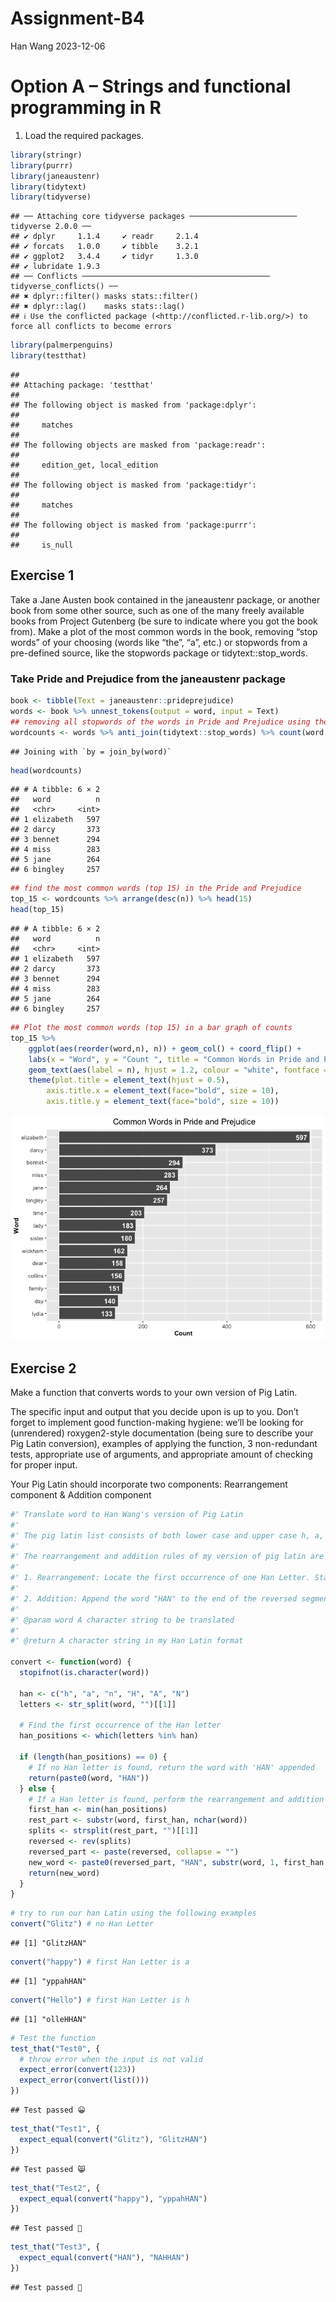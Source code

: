 Assignment-B4
================
Han Wang
2023-12-06

# Option A – Strings and functional programming in R

1.  Load the required packages.

``` r
library(stringr)
library(purrr)
library(janeaustenr)
library(tidytext)
library(tidyverse)
```

    ## ── Attaching core tidyverse packages ──────────────────────── tidyverse 2.0.0 ──
    ## ✔ dplyr     1.1.4     ✔ readr     2.1.4
    ## ✔ forcats   1.0.0     ✔ tibble    3.2.1
    ## ✔ ggplot2   3.4.4     ✔ tidyr     1.3.0
    ## ✔ lubridate 1.9.3     
    ## ── Conflicts ────────────────────────────────────────── tidyverse_conflicts() ──
    ## ✖ dplyr::filter() masks stats::filter()
    ## ✖ dplyr::lag()    masks stats::lag()
    ## ℹ Use the conflicted package (<http://conflicted.r-lib.org/>) to force all conflicts to become errors

``` r
library(palmerpenguins)
library(testthat)
```

    ## 
    ## Attaching package: 'testthat'
    ## 
    ## The following object is masked from 'package:dplyr':
    ## 
    ##     matches
    ## 
    ## The following objects are masked from 'package:readr':
    ## 
    ##     edition_get, local_edition
    ## 
    ## The following object is masked from 'package:tidyr':
    ## 
    ##     matches
    ## 
    ## The following object is masked from 'package:purrr':
    ## 
    ##     is_null

## Exercise 1

Take a Jane Austen book contained in the janeaustenr package, or another
book from some other source, such as one of the many freely available
books from Project Gutenberg (be sure to indicate where you got the book
from). Make a plot of the most common words in the book, removing “stop
words” of your choosing (words like “the”, “a”, etc.) or stopwords from
a pre-defined source, like the stopwords package or
tidytext::stop_words.

### Take Pride and Prejudice from the janeaustenr package

``` r
book <- tibble(Text = janeaustenr::prideprejudice)
words <- book %>% unnest_tokens(output = word, input = Text) 
## removing all stopwords of the words in Pride and Prejudice using the function anti_join()
wordcounts <- words %>% anti_join(tidytext::stop_words) %>% count(word, sort = TRUE)
```

    ## Joining with `by = join_by(word)`

``` r
head(wordcounts)
```

    ## # A tibble: 6 × 2
    ##   word          n
    ##   <chr>     <int>
    ## 1 elizabeth   597
    ## 2 darcy       373
    ## 3 bennet      294
    ## 4 miss        283
    ## 5 jane        264
    ## 6 bingley     257

``` r
## find the most common words (top 15) in the Pride and Prejudice
top_15 <- wordcounts %>% arrange(desc(n)) %>% head(15)
head(top_15)
```

    ## # A tibble: 6 × 2
    ##   word          n
    ##   <chr>     <int>
    ## 1 elizabeth   597
    ## 2 darcy       373
    ## 3 bennet      294
    ## 4 miss        283
    ## 5 jane        264
    ## 6 bingley     257

``` r
## Plot the most common words (top 15) in a bar graph of counts
top_15 %>% 
    ggplot(aes(reorder(word,n), n)) + geom_col() + coord_flip() +
    labs(x = "Word", y = "Count ", title = "Common Words in Pride and Prejudice") +
    geom_text(aes(label = n), hjust = 1.2, colour = "white", fontface = "bold") +
    theme(plot.title = element_text(hjust = 0.5), 
        axis.title.x = element_text(face="bold", size = 10),
        axis.title.y = element_text(face="bold", size = 10))
```

![](Assignment-B4_files/figure-gfm/unnamed-chunk-4-1.png)<!-- -->

## Exercise 2

Make a function that converts words to your own version of Pig Latin.

The specific input and output that you decide upon is up to you. Don’t
forget to implement good function-making hygiene: we’ll be looking for
(unrendered) roxygen2-style documentation (being sure to describe your
Pig Latin conversion), examples of applying the function, 3
non-redundant tests, appropriate use of arguments, and appropriate
amount of checking for proper input.

Your Pig Latin should incorporate two components: Rearrangement
component & Addition component

``` r
#' Translate word to Han Wang's version of Pig Latin
#'
#' The pig latin list consists of both lower case and upper case h, a, and n 
#' 
#' The rearrangement and addition rules of my version of pig latin are as the following:
#' 
#' 1. Rearrangement: Locate the first occurrence of one Han Letter. Starting from this point, then we extract the segment extending to the word's end. Finally we reverse this extracted segment and prepend it to the beginning of the word, effectively repositioning it.
#' 
#' 2. Addition: Append the word "HAN" to the end of the reversed segment. 
#'
#' @param word A character string to be translated
#'
#' @return A character string in my Han Latin format

convert <- function(word) {
  stopifnot(is.character(word))
  
  han <- c("h", "a", "n", "H", "A", "N")
  letters <- str_split(word, "")[[1]]
  
  # Find the first occurrence of the Han letter
  han_positions <- which(letters %in% han)
  
  if (length(han_positions) == 0) {
    # If no Han letter is found, return the word with 'HAN' appended
    return(paste0(word, "HAN"))
  } else {
    # If a Han letter is found, perform the rearrangement and addition
    first_han <- min(han_positions)
    rest_part <- substr(word, first_han, nchar(word))
    splits <- strsplit(rest_part, "")[[1]]
    reversed <- rev(splits)
    reversed_part <- paste(reversed, collapse = "")
    new_word <- paste0(reversed_part, "HAN", substr(word, 1, first_han - 1))
    return(new_word)
  }
}
```

``` r
# try to run our han Latin using the following examples 
convert("Glitz") # no Han Letter
```

    ## [1] "GlitzHAN"

``` r
convert("happy") # first Han Letter is a
```

    ## [1] "yppahHAN"

``` r
convert("Hello") # first Han Letter is h
```

    ## [1] "olleHHAN"

``` r
# Test the function
test_that("Test0", {
  # throw error when the input is not valid
  expect_error(convert(123))
  expect_error(convert(list()))
})
```

    ## Test passed 😀

``` r
test_that("Test1", {
  expect_equal(convert("Glitz"), "GlitzHAN")
})
```

    ## Test passed 😸

``` r
test_that("Test2", {
  expect_equal(convert("happy"), "yppahHAN")
})
```

    ## Test passed 🎊

``` r
test_that("Test3", {
  expect_equal(convert("HAN"), "NAHHAN")
})
```

    ## Test passed 🎊
